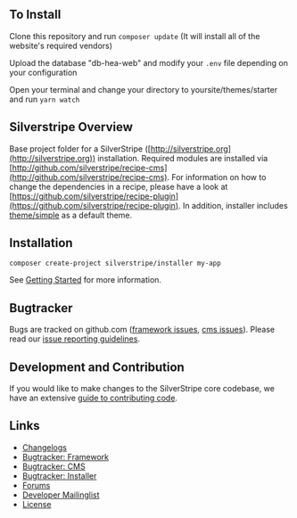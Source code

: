 ## To Install

Clone this repository and run `composer update` (It will install all of the website's required vendors)

Upload the database "db-hea-web" and modify your `.env` file depending on your configuration

Open your terminal and change your directory to yoursite/themes/starter and run `yarn watch`

## Silverstripe Overview

Base project folder for a SilverStripe ([http://silverstripe.org](http://silverstripe.org)) installation. Required modules are installed via [http://github.com/silverstripe/recipe-cms](http://github.com/silverstripe/recipe-cms). For information on how to change the dependencies in a recipe, please have a look at [https://github.com/silverstripe/recipe-plugin](https://github.com/silverstripe/recipe-plugin). In addition, installer includes [theme/simple](https://github.com/silverstripe-themes/silverstripe-simple) as a default theme.

## Installation ##

`composer create-project silverstripe/installer my-app`

See [Getting Started](https://docs.silverstripe.org/en/4/getting_started/) for more information.

## Bugtracker ##

Bugs are tracked on github.com ([framework issues](https://github.com/silverstripe/silverstripe-framework/issues),
[cms issues](https://github.com/silverstripe/silverstripe-cms/issues)).
Please read our [issue reporting guidelines](https://docs.silverstripe.org/en/4/contributing/issues_and_bugs/).

## Development and Contribution ##

If you would like to make changes to the SilverStripe core codebase, we have an extensive [guide to contributing code](https://docs.silverstripe.org/en/4/contributing/code/).

## Links ##

 * [Changelogs](https://docs.silverstripe.org/en/4/changelogs/)
 * [Bugtracker: Framework](https://github.com/silverstripe/silverstripe-framework/issues)
 * [Bugtracker: CMS](https://github.com/silverstripe/silverstripe-cms/issues)
 * [Bugtracker: Installer](https://github.com/silverstripe/silverstripe-installer/issues)
 * [Forums](http://silverstripe.org/forums)
 * [Developer Mailinglist](https://groups.google.com/forum/#!forum/silverstripe-dev)
 * [License](./LICENSE)
